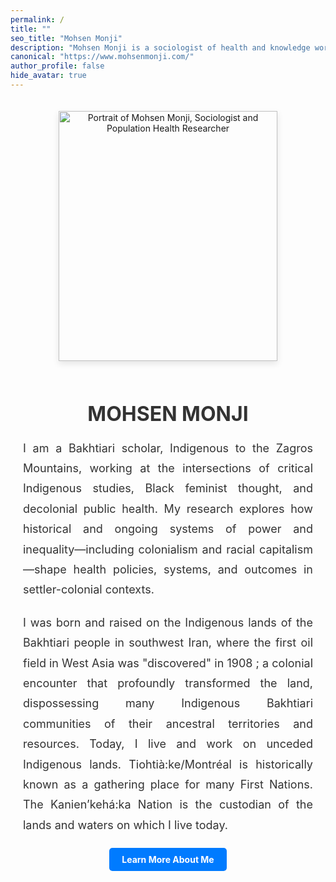 ```yaml
---
permalink: /
title: ""
seo_title: "Mohsen Monji"
description: "Mohsen Monji is a sociologist of health and knowledge working at the intersections of critical Indigenous studies, Black feminist thought, and critical public health."
canonical: "https://www.mohsenmonji.com/"
author_profile: false
hide_avatar: true
---
```


<div style="text-align:center; margin-top:50px; max-width:800px; margin:auto; padding:20px;">

  <!-- Profile Image -->
  <div>
    <img src="images/mohsen-monji-profile.webp"
         alt="Portrait of Mohsen Monji, Sociologist and Population Health Researcher"
         style="width:350px; height:400px; object-fit:cover;
                box-shadow:0 4px 10px rgba(0,0,0,0.1); margin-bottom:20px;">
  </div>

  <!-- Name -->
  <h1 style="color:#333; font-size:32px; margin-bottom:10px;">MOHSEN MONJI</h1>


  <!-- Description -->
<p style="font-size:18px; color:#333; text-align:justify; line-height:1.8; margin:20px 0;">
  I am a Bakhtiari scholar, Indigenous to the Zagros Mountains, working at the
  intersections of critical Indigenous studies, Black feminist thought, and decolonial public
  health. My research explores how historical and ongoing systems of power and inequality—including
  colonialism and racial capitalism—shape health policies, systems, and outcomes in settler-colonial
  contexts.
</p>

<p style="font-size:18px; color:#333; text-align:justify; line-height:1.8; margin:20px 0;">
  I was born and raised on the Indigenous lands of the Bakhtiari people in southwest Iran,
  where the first oil field in West Asia was "discovered" in 1908 ; a colonial encounter that
  profoundly transformed the land, dispossessing many Indigenous Bakhtiari
  communities of their ancestral territories and resources.
  Today, I live and work on unceded Indigenous lands. Tiohtià:ke/Montréal is historically known
  as a gathering place for many First Nations. The Kanien’kehá:ka Nation is the custodian of the
  lands and waters on which I live today.
</p>
  

   

<!-- Button -->
  <div style="margin-bottom:20px;">
    <a href="/about-me/"
       style="display:inline-block; padding:10px 20px; background-color:#007BFF;
              color:white; text-decoration:none; border-radius:5px; font-weight:bold;">
      Learn More About Me
    </a>
  </div>


</div>